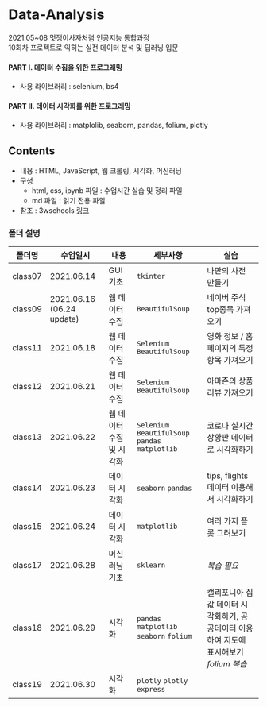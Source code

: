 # Data-Analysis

2021.05~08 멋쟁이사자처럼 인공지능 통합과정   
10회차 프로젝트로 익히는 실전 데이터 분석 및 딥러닝 입문

#### PART I. 데이터 수집을 위한 프로그래밍
- 사용 라이브러리 : selenium, bs4

#### PART II. 데이터 시각화를 위한 프로그래밍
- 사용 라이브러리 : matplolib, seaborn, pandas, folium, plotly

## Contents
* 내용 : HTML, JavaScript, 웹 크롤링, 시각화, 머신러닝
* 구성 
  - html, css, ipynb 파일 : 수업시간 실습 및 정리 파일
  - md 파일 : 읽기 전용 파일 
* 참조 : 3wschools [링크](http://www.w3schools.com/js)

### 폴더 설명
|폴더명|수업일시|내용|세부사항| 실습|
|----|---|---|---|---|
|class07|2021.06.14| GUI 기초  | `tkinter`  | 나만의 사전 만들기  | 
|class09|2021.06.16 (06.24 update)| 웹 데이터 수집 | `BeautifulSoup`  | 네이버 주식 top종목 가져오기  | 
|class11|2021.06.18| 웹 데이터 수집  | `Selenium` `BeautifulSoup`  | 영화 정보 / 홈페이지의 특정 항목 가져오기   | 
|class12|2021.06.21| 웹 데이터 수집  | `Selenium` `BeautifulSoup`  | 아마존의 상품 리뷰 가져오기   | 
|class13|2021.06.22| 웹 데이터 수집 및 시각화 | `Selenium` `BeautifulSoup` `pandas` `matplotlib` | 코로나 실시간 상황판 데이터로 시각화하기  | 
|class14|2021.06.23| 데이터 시각화 | `seaborn` `pandas` | tips, flights 데이터 이용해서 시각화하기 | 
|class15|2021.06.24| 데이터 시각화 | `matplotlib`  | 여러 가지 플롯 그려보기 | 
|class17|2021.06.28| 머신러닝 기초| `sklearn`| *복습 필요* | 
|class18|2021.06.29| 시각화 | `pandas` `matplotlib` `seaborn` `folium`| 캘리포니아 집값 데이터 시각화하기, 공공데이터 이용하여 지도에 표시해보기 *folium 복습* | 
|class19|2021.06.30| 시각화 | `plotly` `plotly express`||
